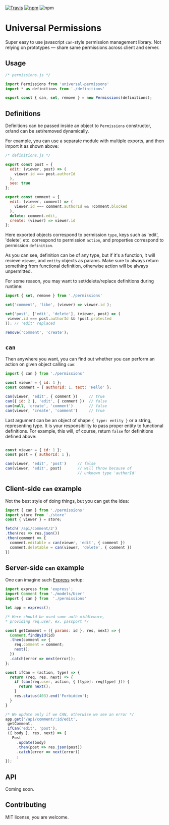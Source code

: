 [![Travis](https://img.shields.io/travis/khrykin/universal-permissions.svg)](https://travis-ci.org/khrykin/universal-permissions)
[![npm](https://img.shields.io/npm/v/universal-permissions.svg)](https://www.npmjs.com/package/universal-permissions)
![npm](https://img.shields.io/npm/dm/universal-permissions.svg)

# Universal Permissions
 Super easy to use javascript `can`-style permission management library. Not relying on prototypes — share same permissions across client and server.

## Usage

 ```javascript
 /* permissions.js */

 import Permissions from 'universal-permissons'
 import * as definitions from './definitions'

 export const { can, set, remove } = new Permissions(definitions);
 ```

## Definitions
Definitions can be passed inside an object to `Permissions` constructor, or/and can be set/removed dynamically.

For example, you can use a separate module with multiple exports, and then import it as shown above:

 ```javascript
/* definitions.js */

 export const post = {
   edit: (viewer, post) => (
     viewer.id === post.authorId
   ),
   see: true
 };

 export const comment = {
   edit: (viewer, comment) => (
     viewer.id === comment.authorId && !comment.blocked
   ),
   delete: comment.edit,
   create: (viewer) => viewer.id
 };

 ```
 Here exported objects correspond to permission `type`, keys such as 'edit', 'delete', etc. correspond to permission `action`, and properties correspond to permission `definition`.

 As you can see, definition can be of any type, but if it's a function, it will recieve `viewer`, and `entity` objects as params.
Make sure to always return something from functional definition, otherwise action will be always unpermitted.

 For some reason, you may want to set/delete/replace definitions during runtime:

 ```javascript
import { set, remove } from './permissions'

set('comment', 'like', (viewer) => viewer.id );

set('post', ['edit', 'delete'], (viewer, post) => (
  viewer.id === post.authorId && !post.protected
)); // 'edit' replaced

remove('comment', 'create');

 ```

## `can`
 Then anywhere you want, you can find out whether you can perform an action on given object calling `can`:

 ```javascript
import { can } from './permissions'

const viewer = { id: 1 };
const comment = { authorId: 1, text: 'Hello' };

can(viewer, 'edit', { comment })     // true
can({ id: 2 }, 'edit', { comment })  // false
can(null, 'create', 'comment')       // false
can(viewer, 'create', 'comment')     // true

 ```
Last argument can be an object of shape `{ type: entity }` or a string, representing type. It is your responsibility to pass proper entity to functional definitions. For example, this will, of course, return `false` for definitions defined above:

```javascript

const viewer = { id: 1 };
const post = { authorId: 1 };

can(viewer, 'edit', 'post')     // false
can(viewer, 'edit', post)       // will throw because of
                                // unknown type 'authorId'

```

## Client-side `can` example
Not the best style of doing things, but you can get the idea:
```javascript
import { can } from './permissions'
import store from './store'
const { viewer } = store;

fetch('/api/comment/2')
.then(res => res.json())
.then(comment => {
  comment.editable = can(viewer, 'edit', { comment })
  comment.deletable = can(viewer, 'delete', { comment })
})
```

## Server-side `can` example
One can imagine such [Express](https://github.com/expressjs/express) setup:

 ```javascript
 import express from 'express';
 import Comment from './models/User'
 import { can } from  './permissions'

 let app = express();

/* Here should be used some auth middleware,
 * providing req.user, ex. passport */

 const getComment = ({ params: id }, res, next) => {
   Comment.findById(id)
   .then(comment => {
     req.comment = comment;
     next();
   })
   .catch(error => next(error));
 };

 const ifCan = (action, type) => {
   return (req, res, next) => {
     if (can(req.user, action, { [type]: req[type] })) {
       return next();
     }
     res.status(403).end('Forbidden');
   }
 }

/* We update only if we CAN, otherwise we see an error */
 app.get('/api/comment/:id/edit',
  getComment,
  ifCan('edit', 'post'),
  ({ body }, res, next) => {
    Post
      .update(body)
      .then(post => res.json(post))
      .catch(error => next(error))
      ;
 });

 ```

## API

 Coming soon.

## Contributing

MIT license, you are welcome.
